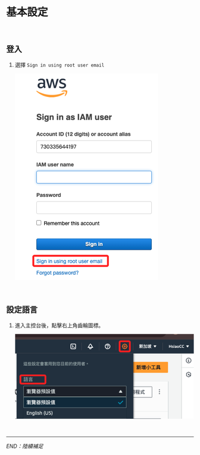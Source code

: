 # 基本設定

<br>

## 登入

1. 選擇 `Sign in using root user email`

    ![](images/img_03.png)

<br>

## 設定語言

1. 進入主控台後，點擊右上角齒輪圖標。

    ![](images/img_02.png)

<br>

___

_END：陸續補足_
